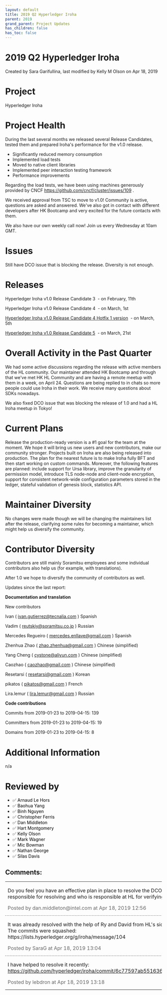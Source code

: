 ```yaml
---
layout: default
title: 2019 Q2 Hyperledger Iroha
parent: 2019
grand_parent: Project Updates
has_children: false
has_toc: false
---
```


# 2019 Q2 Hyperledger Iroha

Created by Sara Garifullina, last modified by Kelly M Olson on Apr 18, 2019

<span style="letter-spacing: 0.0px;"> </span>

# Project

Hyperledger Iroha

# Project Health

During the last several months we released several Release Candidates,
tested them and prepared Iroha's performance for the v1.0 release.

-   Significantly reduced memory consumption
-   Implemented load tests
-   Moved to native client libraries
-   Implemented peer interaction testing framework
-   Performance improvements

Regarding the load tests, we have been using machines generously
provided by CNCF <a href="https://github.com/cncf/cluster/issues/109" class="external-link" rel="nofollow">https://github.com/cncf/cluster/issues/109</a> .

We received approval from TSC to move to v1.0! Community is active,
questions are asked and answered. We've also got in contact with
different developers after HK Bootcamp and very excited for the future
contacts with them. 

We also have our own weekly call now! Join us every Wednesday at 10am
GMT. 

# Issues

Still have DCO issue that is blocking the release. Diversity is not
enough. 

# Releases

<a href="https://github.com/hyperledger/iroha/releases/tag/1.0.0_rc3" class="external-link" rel="nofollow" style="text-decoration: none;">Hyperledger Iroha v1.0 Release Candidate
3</a>  - on February, 11th

<a href="https://github.com/hyperledger/iroha/releases/tag/1.0.0_rc4" class="external-link" rel="nofollow" style="text-decoration: none;">Hyperledger Iroha v1.0 Release Candidate
4</a>  - on March, 1st

<a href="https://github.com/hyperledger/iroha/releases/tag/1.0.0_rc4_hf1" class="external-link" rel="nofollow">Hyperledger Iroha v1.0 Release
Candidate 4 Hotfix 1 version</a>  - on March, 5th

<a href="https://github.com/hyperledger/iroha/releases/tag/1.0.0_rc5" class="external-link" rel="nofollow">Hyperledger Iroha v1.0 Release
Candidate 5</a>  - on March, 21st

# Overall Activity in the Past Quarter

We had some active discussions regarding the release with active members
of the HL community. Our maintainer attended HK Bootcamp and through
that we've met HK HL Community and are having a remote meetup with them
in a week, on April 24. Questions are being replied to in chats so more
people could use Iroha in their work. We receive many questions about
SDKs nowadays. 

We also fixed DCO issue that was blocking the release of 1.0 and had a
HL Iroha meetup in Tokyo! 

# Current Plans

Release the production-ready version is a \#1 goal for the team at the
moment. We hope it will bring us new users and new contributors, make
our community stronger. Projects built on Iroha are also being released
into production. The plan for the nearest future is to make Iroha fully
BFT and then start working on custom commands. Moreover, the following
features are planned: include support for Ursa library, improve the
granularity of permission model, introduce TLS node-node and client-node
encryption, support for consistent network-wide configuration parameters
stored in the ledger, stateful validation of genesis block, statistics
API.

# Maintainer Diversity

No changes were made though we will be changing the maintainers list
after the release, clarifying some rules for becoming a maintainer,
which might help us diversify the community. 

# Contributor Diversity

Contributors are still mainly Soramitsu employees and some individual
contributors also help us (for example, with translations).

After 1.0 we hope to diversify the community of contributors as well. 



Updates since the last report:

**Documentation and translation**

New contributors

Ivan (
<a href="mailto:ivan.gutierrez@tecnalia.com" class="external-link" rel="nofollow">ivan.gutierrez@tecnalia.com</a> ) Spanish

Vadim ( <a href="mailto:reutskiy@soramitsu.co.jp" class="external-link" rel="nofollow">reutskiy@soramitsu.co.jp</a> ) Russian

Mercedes Regueiro (
<a href="mailto:mercedes.enllave@gmail.com" class="external-link" rel="nofollow">mercedes.enllave@gmail.com</a> ) Spanish

Zhenhua Zhao (
<a href="mailto:zhao.zhenhua@gmail.com" class="external-link" rel="nofollow">zhao.zhenhua@gmail.com</a> ) Chinese (simplified)

Yang Cheng ( <a href="mailto:cystone@aliyun.com" class="external-link" rel="nofollow">cystone@aliyun.com</a> ) Chinese (simplified)

Caozhao ( <a href="mailto:caozhao@gmail.com" class="external-link" rel="nofollow">caozhao@gmail.com</a> ) Chinese (simplified)

Resetarsi ( <a href="mailto:resetarsi@gmail.com" class="external-link" rel="nofollow">resetarsi@gmail.com</a> ) Korean

pikatos ( <a href="mailto:pikatos@gmail.com" class="external-link" rel="nofollow">pikatos@gmail.com</a> ) French

Lira.lemur ( <a href="mailto:lira.lemur@gmail.com" class="external-link" rel="nofollow">lira.lemur@gmail.com</a> ) Russian

**Code contributions**

Commits from 2019-01-23 to 2019-04-15: 139

Committers from 2019-01-23 to 2019-04-15: 19

Domains from 2019-01-23 to 2019-04-15: 8

# Additional Information

n/a

# Reviewed by
-   ✅ <span style="color: rgb(0,0,0);">Arnaud Le Hors </span>
-   ✅ <span style="color: rgb(0,0,0);"> <span style="color: rgb(0,0,0);">Baohua Yang </span> </span>
-   ✅ <span style="color: rgb(0,0,0);"> <span style="color: rgb(0,0,0);"> <span style="color: rgb(0,0,0);">Binh
Nguyen </span> </span> </span>
-   ✅ <span style="color: rgb(0,0,0);"> <span style="color: rgb(0,0,0);"> <span style="color: rgb(0,0,0);">Christopher Ferris </span> </span></span>
-   ✅ <span style="color: rgb(0,0,0);"> <span style="color: rgb(0,0,0);"> <span style="color: rgb(0,0,0);"> <span style="color: rgb(0,0,0);">Dan Middleton </span> </span> </span></span>
-   ✅ <span style="color: rgb(0,0,0);"> <span style="color: rgb(0,0,0);"> <span style="color: rgb(0,0,0);"> <span style="color: rgb(0,0,0);"> <span style="color: rgb(0,0,0);">Hart
Montgomery </span> </span> </span> </span> </span>
-   ✅ <span style="color: rgb(0,0,0);"> <span style="color: rgb(0,0,0);"> <span style="color: rgb(0,0,0);"> <span style="color: rgb(0,0,0);"> <span style="color: rgb(0,0,0);"> <span style="color: rgb(0,0,0);">Kelly Olson </span> </span> </span></span> </span> </span>
-   ✅ <span style="color: rgb(0,0,0);"> <span style="color: rgb(0,0,0);"> <span style="color: rgb(0,0,0);"> <span style="color: rgb(0,0,0);"> <span style="color: rgb(0,0,0);"> <span style="color: rgb(0,0,0);"> <span style="color: rgb(0,0,0);">Mark
Wagner </span> </span> </span> </span> </span> </span> </span>
-   ✅ <span style="color: rgb(0,0,0);"> <span style="color: rgb(0,0,0);"> <span style="color: rgb(0,0,0);"> <span style="color: rgb(0,0,0);"> <span style="color: rgb(0,0,0);"> <span style="color: rgb(0,0,0);"> <span style="color: rgb(0,0,0);"> <span style="color: rgb(0,0,0);">Mic Bowman </span> </span> </span></span> </span> </span> </span> </span>
-   ✅ <span style="color: rgb(0,0,0);"> <span style="color: rgb(0,0,0);"> <span style="color: rgb(0,0,0);"> <span style="color: rgb(0,0,0);"> <span style="color: rgb(0,0,0);"> <span style="color: rgb(0,0,0);"> <span style="color: rgb(0,0,0);"> <span style="color: rgb(0,0,0);">Nathan George </span> </span> </span></span> </span> </span> </span> </span>
-   ✅ <span style="color: rgb(0,0,0);"> <span style="color: rgb(0,0,0);"> <span style="color: rgb(0,0,0);"> <span style="color: rgb(0,0,0);"> <span style="color: rgb(0,0,0);"> <span style="color: rgb(0,0,0);"> <span style="color: rgb(0,0,0);"> <span style="color: rgb(0,0,0);">Silas Davis </span> </span> </span></span> </span> </span> </span> </span>



## Comments:

<table data-border="0" width="100%">
<colgroup>
<col style="width: 100%" />
</colgroup>
<tbody>
<tr class="odd">
<td><span id="comment-9109998"></span>
<p>Do you feel you have an effective plan in place to resolve the DCO
issues? Who in Iroha is responsible for resolving and who is responsible
at HL for verifying? </p>
<div class="smallfont" data-align="left" style="color: #666666; width: 98%; margin-bottom: 10px;">
 Posted by dan.middleton@intel.com at Apr 18, 2019 12:56 </div ></td>
</tr>
<tr class="even">
<td style="border-top: 1px dashed #666666"><span id="comment-9110003"></span>
<p>It was already resolved with the help of Ry and David from HL's
side.<br />
The commits were squashed:<br />
https://lists.hyperledger.org/g/iroha/message/104</p>
<div class="smallfont" data-align="left" style="color: #666666; width: 98%; margin-bottom: 10px;">
Posted by SaraG at Apr
18, 2019 13:04 </div ></td>
</tr>
<tr class="odd">
<td style="border-top: 1px dashed #666666"><span id="comment-9110008"></span>
<p>I have helped to resolve it recently: <a href="https://github.com/hyperledger/iroha/commit/6c77597ab55163667931591e774f6a04d91b403b" class="external-link" rel="nofollow">https://github.com/hyperledger/iroha/commit/6c77597ab55163667931591e774f6a04d91b403b</a></p>
<div class="smallfont" data-align="left" style="color: #666666; width: 98%; margin-bottom: 10px;">
Posted by lebdron at Apr 18, 2019 13:18 </div ></td>
</tr>
</tbody>
</table>




